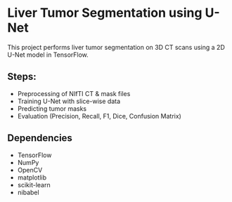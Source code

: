 # Liver Tumor Segmentation using U-Net

This project performs liver tumor segmentation on 3D CT scans using a 2D U-Net model in TensorFlow.

## Steps:
- Preprocessing of NIfTI CT & mask files
- Training U-Net with slice-wise data
- Predicting tumor masks
- Evaluation (Precision, Recall, F1, Dice, Confusion Matrix)

## Dependencies
- TensorFlow
- NumPy
- OpenCV
- matplotlib
- scikit-learn
- nibabel
